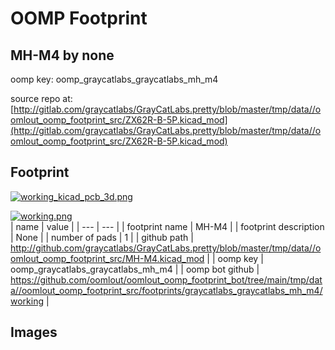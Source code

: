 # OOMP Footprint  
## MH-M4  by none  
  
oomp key: oomp_graycatlabs_graycatlabs_mh_m4  
  
source repo at: [http://gitlab.com/graycatlabs/GrayCatLabs.pretty/blob/master/tmp/data//oomlout_oomp_footprint_src/ZX62R-B-5P.kicad_mod](http://gitlab.com/graycatlabs/GrayCatLabs.pretty/blob/master/tmp/data//oomlout_oomp_footprint_src/ZX62R-B-5P.kicad_mod)  
## Footprint  
  
[![working_kicad_pcb_3d.png](working_kicad_pcb_3d_600.png)](working_kicad_pcb_3d.png)  
  
[![working.png](working_600.png)](working.png)  
| name | value | 
| --- | --- | 
| footprint name | MH-M4 | 
| footprint description | None | 
| number of pads | 1 | 
| github path | http://github.com/graycatlabs/GrayCatLabs.pretty/blob/master/tmp/data//oomlout_oomp_footprint_src/MH-M4.kicad_mod | 
| oomp key | oomp_graycatlabs_graycatlabs_mh_m4 | 
| oomp bot github | https://github.com/oomlout/oomlout_oomp_footprint_bot/tree/main/tmp/data//oomlout_oomp_footprint_src/footprints/graycatlabs_graycatlabs_mh_m4/working | 
## Images  
